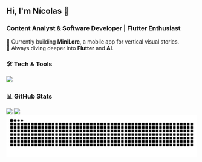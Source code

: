 <h2 align="left">Hi, I'm Nícolas 👋</h2>
<h3 align="left">Content Analyst & Software Developer | Flutter Enthusiast</h3>

<div align="left">
  
🔭 Currently building **MiniLore**, a mobile app for vertical visual stories.<br>
🌱 Always diving deeper into **Flutter** and **AI**.
</div>


<div align="left">
  
  ### 🛠️ Tech & Tools
  <img src="https://skillicons.dev/icons?i=flutter,dart,gcp,firebase,postgres" /><br>

</div>


<div align="left">

  ### 📊 GitHub Stats
  <img height="165em" src="https://github-readme-stats.vercel.app/api?username=nicolasdrosdoski&show_icons=true&theme=radical&include_all_commits=true&count_private=true"/>
  <img height="165em" src="https://github-readme-stats.vercel.app/api/top-langs/?username=nicolasdrosdoski&layout=compact&langs_count=7&theme=radical"/>
  
</div>

<picture>
  <source media="(prefers-color-scheme: dark)" srcset="https://raw.githubusercontent.com/nicolasdrosdoski/nicolasdrosdoski/output/github-contribution-grid-snake-dark.svg">
  <source media="(prefers-color-scheme: light)" srcset="https://raw.githubusercontent.com/nicolasdrosdoski/nicolasdrosdoski/output/github-contribution-grid-snake.svg">
  <img alt="github contribution grid snake animation" src="https://raw.githubusercontent.com/nicolasdrosdoski/nicolasdrosdoski/output/github-contribution-grid-snake.svg">
</picture>
